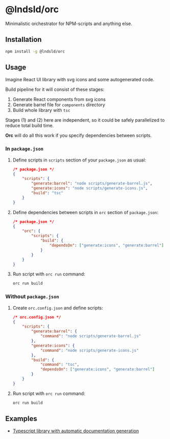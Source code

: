 # @lndsld/orc

Minimalistic orchestrator for NPM-scripts and anything else.

## Installation

```bash
npm install -g @lndsld/orc
```

## Usage

Imagine React UI library with svg icons and some autogenerated code.

Build pipeline for it will consist of these stages:

1. Generate React components from svg icons
2. Generate barrel file for `components` directory
3. Build whole library with `tsc`

Stages (1) and (2) here are independent, so it could be safely parallelized to reduce total build time.

__Orc__ will do all this work if you specify dependencies between scripts.

### In `package.json`

1. Define scripts in `scripts` section of your `package.json` as usual:

    ```json
    /* package.json */
    {
        "scripts": {
            "generate:barrel": "node scripts/generate-barrel.js",
            "generate:icons": "node scripts/generate-icons.js",
            "build": "tsc"
        }
    }
    ```

2. Define dependencies between scripts in `orc` section of `package.json`:

    ```json
    /* package.json */
    {
        "orc": {
            "scripts": {
                "build": {
                    "dependsOn": ["generate:icons", "generate:barrel"]
                }
            }
        }
    }
    ```

3. Run script with `orc run` command:

    ```bash
    orc run build
    ```

### Without `package.json`

1. Create `orc.config.json` and define scripts:

    ```json
    /* orc.config.json */
    {
        "scripts": {
            "generate:barrel": {
                "command": "node scripts/generate-barrel.js"
            },
            "generate:icons": {
                "command": "node scripts/generate-icons.js"
            },
            "build": {
                "command": "tsc",
                "dependsOn": ["generate:icons", "generate:barrel"]
            }
        }
    }
    ```

2. Run script with `orc run` command:

    ```bash
    orc run build
    ```

## Examples

* [Typescript library with automatic documentation generation](../../examples/ts-lib/package.json)
